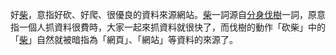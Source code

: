 <!-- TITLE: 好柴 -->

好[柴](柴)，意指好砍、好爬、很優良的資料來源網站。[柴](柴)一詞源自[分身伐樹](分身伐樹)一詞，原意指一個人抓資料很費時，大家一起來抓資料就很快了，而伐樹的動作「砍柴」中的「[柴](柴)」自然就被暗指為「網頁」、「網站」等資料的來源了。
